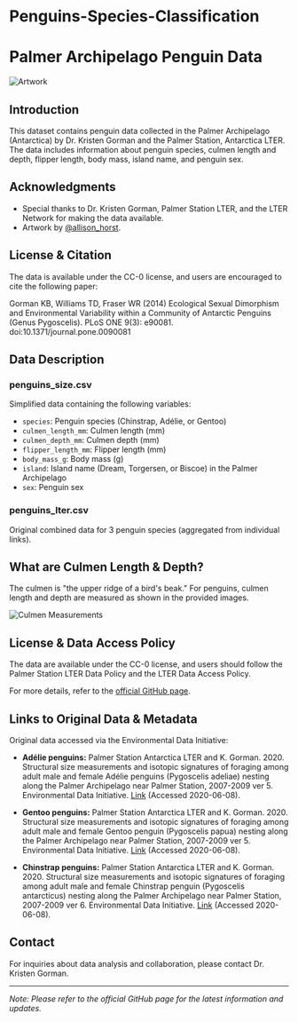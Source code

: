 # Penguins-Species-Classification








# Palmer Archipelago Penguin Data

![Artwork](link_to_allison_horst_artwork)

## Introduction

This dataset contains penguin data collected in the Palmer Archipelago (Antarctica) by Dr. Kristen Gorman and the Palmer Station, Antarctica LTER. The data includes information about penguin species, culmen length and depth, flipper length, body mass, island name, and penguin sex.

## Acknowledgments

- Special thanks to Dr. Kristen Gorman, Palmer Station LTER, and the LTER Network for making the data available.
- Artwork by [@allison_horst](link_to_allison_horst_artwork).

## License & Citation

The data is available under the CC-0 license, and users are encouraged to cite the following paper:

Gorman KB, Williams TD, Fraser WR (2014) Ecological Sexual Dimorphism and Environmental Variability within a Community of Antarctic Penguins (Genus Pygoscelis). PLoS ONE 9(3): e90081. doi:10.1371/journal.pone.0090081

## Data Description

### penguins_size.csv

Simplified data containing the following variables:

- `species`: Penguin species (Chinstrap, Adélie, or Gentoo)
- `culmen_length_mm`: Culmen length (mm)
- `culmen_depth_mm`: Culmen depth (mm)
- `flipper_length_mm`: Flipper length (mm)
- `body_mass_g`: Body mass (g)
- `island`: Island name (Dream, Torgersen, or Biscoe) in the Palmer Archipelago
- `sex`: Penguin sex

### penguins_lter.csv

Original combined data for 3 penguin species (aggregated from individual links).

## What are Culmen Length & Depth?

The culmen is "the upper ridge of a bird's beak." For penguins, culmen length and depth are measured as shown in the provided images.

![Culmen Measurements](link_to_culmen_image)

## License & Data Access Policy

The data are available under the CC-0 license, and users should follow the Palmer Station LTER Data Policy and the LTER Data Access Policy.

For more details, refer to the [official GitHub page](link_to_github_page).

## Links to Original Data & Metadata

Original data accessed via the Environmental Data Initiative:

- **Adélie penguins:** Palmer Station Antarctica LTER and K. Gorman. 2020. Structural size measurements and isotopic signatures of foraging among adult male and female Adélie penguins (Pygoscelis adeliae) nesting along the Palmer Archipelago near Palmer Station, 2007-2009 ver 5. Environmental Data Initiative. [Link](https://doi.org/10.6073/pasta/98b16d7d563f265cb52372c8ca99e60f) (Accessed 2020-06-08).

- **Gentoo penguins:** Palmer Station Antarctica LTER and K. Gorman. 2020. Structural size measurements and isotopic signatures of foraging among adult male and female Gentoo penguin (Pygoscelis papua) nesting along the Palmer Archipelago near Palmer Station, 2007-2009 ver 5. Environmental Data Initiative. [Link](https://doi.org/10.6073/pasta/7fca67fb28d56ee2ffa3d9370ebda689) (Accessed 2020-06-08).

- **Chinstrap penguins:** Palmer Station Antarctica LTER and K. Gorman. 2020. Structural size measurements and isotopic signatures of foraging among adult male and female Chinstrap penguin (Pygoscelis antarcticus) nesting along the Palmer Archipelago near Palmer Station, 2007-2009 ver 6. Environmental Data Initiative. [Link](https://doi.org/10.6073/pasta/c14dfcfada8ea13a17536e73eb6fbe9e) (Accessed 2020-06-08).


## Contact

For inquiries about data analysis and collaboration, please contact Dr. Kristen Gorman.

---

*Note: Please refer to the official GitHub page for the latest information and updates.*
